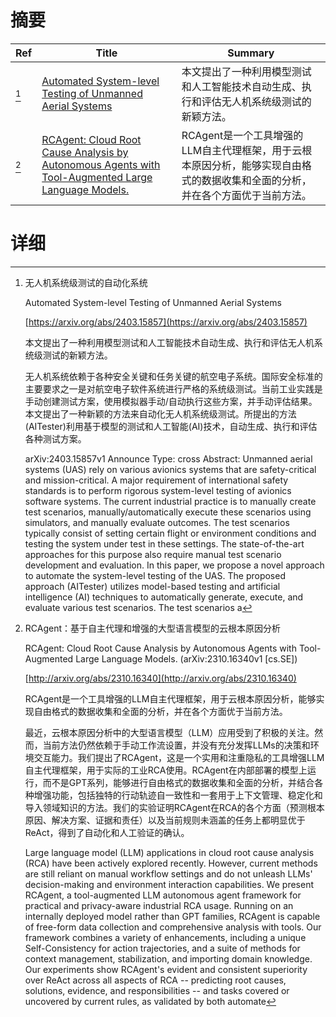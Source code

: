 # 摘要

| Ref | Title | Summary |
| --- | --- | --- |
| [^1] | [Automated System-level Testing of Unmanned Aerial Systems](https://arxiv.org/abs/2403.15857) | 本文提出了一种利用模型测试和人工智能技术自动生成、执行和评估无人机系统级测试的新颖方法。 |
| [^2] | [RCAgent: Cloud Root Cause Analysis by Autonomous Agents with Tool-Augmented Large Language Models.](http://arxiv.org/abs/2310.16340) | RCAgent是一个工具增强的LLM自主代理框架，用于云根本原因分析，能够实现自由格式的数据收集和全面的分析，并在各个方面优于当前方法。 |

# 详细

[^1]: 无人机系统级测试的自动化系统

    Automated System-level Testing of Unmanned Aerial Systems

    [https://arxiv.org/abs/2403.15857](https://arxiv.org/abs/2403.15857)

    本文提出了一种利用模型测试和人工智能技术自动生成、执行和评估无人机系统级测试的新颖方法。

    

    无人机系统依赖于各种安全关键和任务关键的航空电子系统。国际安全标准的主要要求之一是对航空电子软件系统进行严格的系统级测试。当前工业实践是手动创建测试方案，使用模拟器手动/自动执行这些方案，并手动评估结果。本文提出了一种新颖的方法来自动化无人机系统级测试。所提出的方法(AITester)利用基于模型的测试和人工智能(AI)技术，自动生成、执行和评估各种测试方案。

    arXiv:2403.15857v1 Announce Type: cross  Abstract: Unmanned aerial systems (UAS) rely on various avionics systems that are safety-critical and mission-critical. A major requirement of international safety standards is to perform rigorous system-level testing of avionics software systems. The current industrial practice is to manually create test scenarios, manually/automatically execute these scenarios using simulators, and manually evaluate outcomes. The test scenarios typically consist of setting certain flight or environment conditions and testing the system under test in these settings. The state-of-the-art approaches for this purpose also require manual test scenario development and evaluation. In this paper, we propose a novel approach to automate the system-level testing of the UAS. The proposed approach (AITester) utilizes model-based testing and artificial intelligence (AI) techniques to automatically generate, execute, and evaluate various test scenarios. The test scenarios a
    
[^2]: RCAgent：基于自主代理和增强的大型语言模型的云根本原因分析

    RCAgent: Cloud Root Cause Analysis by Autonomous Agents with Tool-Augmented Large Language Models. (arXiv:2310.16340v1 [cs.SE])

    [http://arxiv.org/abs/2310.16340](http://arxiv.org/abs/2310.16340)

    RCAgent是一个工具增强的LLM自主代理框架，用于云根本原因分析，能够实现自由格式的数据收集和全面的分析，并在各个方面优于当前方法。

    

    最近，云根本原因分析中的大型语言模型（LLM）应用受到了积极的关注。然而，当前方法仍然依赖于手动工作流设置，并没有充分发挥LLMs的决策和环境交互能力。我们提出了RCAgent，这是一个实用和注重隐私的工具增强LLM自主代理框架，用于实际的工业RCA使用。RCAgent在内部部署的模型上运行，而不是GPT系列，能够进行自由格式的数据收集和全面的分析，并结合各种增强功能，包括独特的行动轨迹自一致性和一套用于上下文管理、稳定化和导入领域知识的方法。我们的实验证明RCAgent在RCA的各个方面（预测根本原因、解决方案、证据和责任）以及当前规则未涵盖的任务上都明显优于ReAct，得到了自动化和人工验证的确认。

    Large language model (LLM) applications in cloud root cause analysis (RCA) have been actively explored recently. However, current methods are still reliant on manual workflow settings and do not unleash LLMs' decision-making and environment interaction capabilities. We present RCAgent, a tool-augmented LLM autonomous agent framework for practical and privacy-aware industrial RCA usage. Running on an internally deployed model rather than GPT families, RCAgent is capable of free-form data collection and comprehensive analysis with tools. Our framework combines a variety of enhancements, including a unique Self-Consistency for action trajectories, and a suite of methods for context management, stabilization, and importing domain knowledge. Our experiments show RCAgent's evident and consistent superiority over ReAct across all aspects of RCA -- predicting root causes, solutions, evidence, and responsibilities -- and tasks covered or uncovered by current rules, as validated by both automate
    

